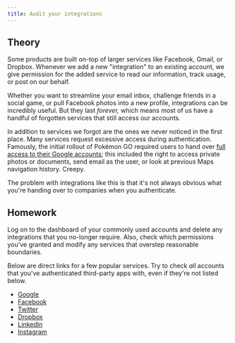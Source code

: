 ```yaml
---
title: Audit your integrations
---
```


## Theory

Some products are built on-top of larger services like Facebook, Gmail, or Dropbox. Whenever we add a new "integration"
to an existing account, we give permission for the added service to read our information, track usage, or post on our
behalf.

Whether you want to streamline your email inbox, challenge friends in a social game, or pull Facebook photos into a new
profile, integrations can be incredibly useful. But they last _forever,_ which means most of us have a handful of
forgotten services that still access our accounts.

In addition to services we forgot are the ones we never noticed in the first place. Many services request excessive
access during authentication. Famously, the initial rollout of Pokémon GO required users to hand over
[full access to their Google accounts][Pokemon GO]; this included the right to access private photos or documents, send
email as the user, or look at previous Maps navigation history. Creepy.

The problem with integrations like this is that it's not always obvious what you're handing over to companies when you
authenticate.

## Homework

Log on to the dashboard of your commonly used accounts and delete any integrations that you no-longer require. Also,
check which permissions you've granted and modify any services that overstep reasonable boundaries.

Below are direct links for a few popular services. Try to check _all_ accounts that you've authenticated third-party
apps with, even if they're not listed below.

- [Google](https://security.google.com/settings/security/permissions)
- [Facebook](https://www.facebook.com/settings?tab=applications)
- [Twitter](https://twitter.com/settings/sessions)
- [Dropbox](https://www.dropbox.com/account/#security)
- [LinkedIn](https://www.linkedin.com/psettings/third-party-applications)
- [Instagram](https://instagram.com/accounts/manage_access)

[Pokemon GO]: http://adamreeve.tumblr.com/post/147120922009/pokemon-go-is-a-huge-security-risk
